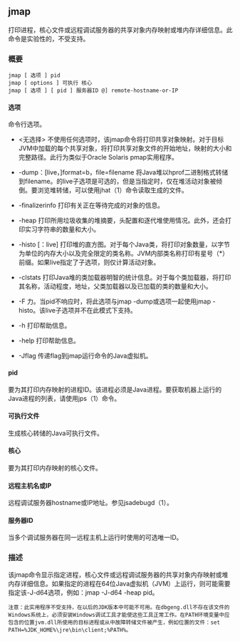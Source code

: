 ## jmap
打印进程，核心文件或远程调试服务器的共享对象内存映射或堆内存详细信息。此命令是实验性的，不受支持。

### 概要

```shell
jmap [ 选项 ] pid
jmap [ options ] 可执行 核心
jmap [ 选项 ] [ pid ] 服务器ID @] remote-hostname-or-IP
```
#### 选项
命令行选项。
- <无选择>
不使用任何选项时，该jmap命令将打印共享对象映射。对于目标JVM中加载的每个共享对象，将打印共享对象文件的开始地址，映射的大小和完整路径。此行为类似于Oracle Solaris pmap实用程序。

- -dump：[live，]format=b，file=filename
将Java堆以hprof二进制格式转储到filename。的live子选项是可选的，但是当指定时，仅在堆活动对象被倾倒。要浏览堆转储，可以使用jhat（1）命令读取生成的文件。

- -finalizerinfo
打印有关正在等待完成的对象的信息。

- -heap
打印所用垃圾收集的堆摘要，头配置和逐代堆使用情况。此外，还会打印实习字符串的数量和大小。

- -histo [：live]
打印堆的直方图。对于每个Java类，将打印对象数量，以字节为单位的内存大小以及完全限定的类名称。JVM内部类名称打印有星号（*）前缀。如果live指定了子选项，则仅计算活动对象。

- -clstats
打印Java堆的类加载器明智的统计信息。对于每个类加载器，将打印其名称，活动程度，地址，父类加载器以及已加载的类的数量和大小。

- -F
力。当pid不响应时，将此选项与jmap -dump或选项一起使用jmap -histo。该live子选项并不在此模式下支持。

- -h
打印帮助信息。

- -help
打印帮助信息。

- -Jflag
传递flag到jmap运行命令的Java虚拟机。

#### pid
要为其打印内存映射的进程ID。该进程必须是Java进程。要获取机器上运行的Java进程的列表，请使用jps（1）命令。

#### 可执行文件
生成核心转储的Java可执行文件。

#### 核心
要为其打印内存映射的核心文件。

#### 远程主机名或IP
远程调试服务器hostname或IP地址。参见jsadebugd（1）。

#### 服务器ID
当多个调试服务器在同一远程主机上运行时使用的可选唯一ID。

### 描述
该jmap命令显示指定进程，核心文件或远程调试服务器的共享对象内存映射或堆内存详细信息。如果指定的进程在64位Java虚拟机（JVM）上运行，则可能需要指定该-J-d64选项，例如：jmap -J-d64 -heap pid。

    注意：此实用程序不受支持，在以后的JDK版本中可能不可用。在dbgeng.dll不存在该文件的Windows系统上，必须安装Windows调试工具才能使这些工具正常工作。在PATH环境变量中应包含的位置jvm.dll所使用的目标进程或从中故障转储文件被产生，例如位置的文件：set PATH=%JDK_HOME%\jre\bin\client;%PATH%。

